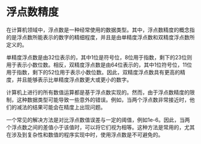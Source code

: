 # 浮点数精度

在计算机领域中，浮点数是一种经常使用的数据类型。其中，浮点数精度的概念指的是浮点数所能表示的数字的精细程度，并且是由单精度浮点数和双精度浮点数所定义的。

单精度浮点数是由32位表示的，其中1位是符号位，8位用于指数，剩下的23位则用于表示小数位数。相反，双精度浮点数是由64位表示的，其中1位符号位，11位用于指数，剩下的52位用于表示小数位数。因此，双精度浮点数具有更高的精度，并且能够表示比单精度浮点数更大或更小的数字。

计算机上进行的所有数值运算都是基于浮点数实现的。然而，由于浮点数精度的限制，这种数据类型可能导致一些意外的错误。例如，当两个浮点数非常接近时，他们的减法的结果可能会在精度上出现问题。

一个常见的解决方法是对比浮点数值误差与一定的阈值，例如1e-6。因此，当两个浮点数之间的差值小于该值时，可以将它们视为相等。这种方法是常用的，尤其在涉及到复杂性和数值的程序实现中时，使用浮点数是不可避免的。